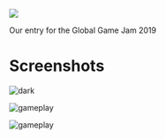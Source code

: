 ![](https://i.imgur.com/pt8cTGY.png)

Our entry for the Global Game Jam 2019

# Screenshots

![dark](https://i.imgur.com/oGAcr5i.jpg)


![gameplay](https://i.imgur.com/NEEpgb2.jpg)

![gameplay](https://i.imgur.com/cnKcfXk.jpg)

